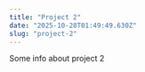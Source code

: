 ```yaml
---
title: "Project 2"
date: "2025-10-28T01:49:49.630Z"
slug: "project-2"
---
```



Some info about project 2

